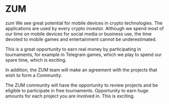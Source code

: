 # ZUM
zum
We see great potential for mobile devices in crypto technologies. The applications are used by every crypto investor. Although we spend most of our time on mobile devices for social media or business use, the time devoted to mobile games and entertainment cannot be underestimated.

This is a great opportunity to earn real money by participating in tournaments, for example in Telegram games, which we play to spend our spare time, which is exciting.

In addition, the ZUM team will make an agreement with the projects that wish to form a Community.

The ZUM community will have the opportunity to review projects and be eligible to participate in free tournaments. Opportunity to earn huge amounts for each project you are involved in. This is exciting.
